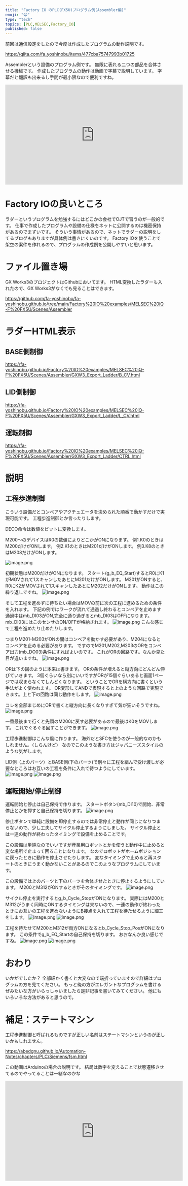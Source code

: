 ```yaml
---
title: "Factory IO のPLC(FX5U)プログラム例(Assembler編)"
emoji: "😀"
type: "tech"
topics: [PLC,MELSEC,Factory_IO]
published: false
---
```

前回は通信設定をしたので今度は作成したプログラムの動作説明です。

https://qiita.com/fa_yoshinobu/items/477cba75747993b01725

Assemblerという設備のプログラム例です。
無限に表れる二つの部品を合体させる機械です。
作成したプログラムの動作は動画で字幕で説明しています。
字幕だと翻訳も出来るし手間が最小限なので便利ですね。
<iframe width="560" height="315" src="https://www.youtube.com/embed/eumEbKI5u6s" title="YouTube video player" frameborder="0" allow="accelerometer; autoplay; clipboard-write; encrypted-media; gyroscope; picture-in-picture" allowfullscreen></iframe>

# Factory IOの良いところ
ラダーというプログラムを勉強するにはどこかの会社でOJTで習うのが一般的です。
仕事で作成したプログラムや設備の仕様をネットに公開するのは機密保持があるのでまずいです。
そういう事情があるので、ネットでラダーの説明をしてるブログもありますが具体例は書きにくいのです。
Factory IOを使うことで架空の案件を作れるので、プログラムの作成例を公開しやすいと思います。

# ファイル置き場
GX Works3のプロジェクトはGithubにおいてます。
HTML変換したラダーも入れたので、GX Works3がなくても見ることはできます。

https://github.com/fa-yoshinobu/fa-yoshinobu.github.io/tree/main/Factory%20IO%20examples/MELSEC%20iQ-F%20FX5U/Scenes/Assembler

# ラダーHTML表示
## BASE側制御
https://fa-yoshinobu.github.io/Factory%20IO%20examples/MELSEC%20iQ-F%20FX5U/Scenes/Assembler/GXW3_Export_Ladder/B_CV.html
## LID側制御
https://fa-yoshinobu.github.io/Factory%20IO%20examples/MELSEC%20iQ-F%20FX5U/Scenes/Assembler/GXW3_Export_Ladder/L_CV.html
## 運転制御
https://fa-yoshinobu.github.io/Factory%20IO%20examples/MELSEC%20iQ-F%20FX5U/Scenes/Assembler/GXW3_Export_Ladder/CTRL.html

# 説明
## 工程歩進制御
こういう設備だとコンベアやアクチュエータを決められた順番で動かすだけで実現可能です。
工程歩進制御とか言ったりします。

DECO命令は数値をビットに変換します。

M200～のデバイスはR0の数値によりどこかがONになります。
例1.K0のときはM200だけがONします。
例2.K1のときはM201だけがONします。
例3.K8のときはM208だけがONします。

![image.png](https://qiita-image-store.s3.ap-northeast-1.amazonaws.com/0/2146151/18dfffff-c1e7-d4cf-e1d6-a9316abfa606.png)

初期状態はM200だけがONになります。
スタート(g_b_EQ_Start)するとR0にK1がMOVされて1スキャンしたあとにM201だけがONします。
M201がONすると、R0にK2がMOVされて1スキャンしたあとにM202だけがONします。
動作はこの繰り返しですね。
![image.png](https://qiita-image-store.s3.ap-northeast-1.amazonaws.com/0/2146151/5dd99cf1-baa6-43e3-8150-b494078c74d6.png)

そして工程を進めずに待ちたい場合はMOVの前に次の工程に進めるための条件を入れます。
下記の例ではワークが流れて通過し終わるとコンベアを止めます
通過中はmb_DI03がON,完全に通り過ぎるとmb_DI03はOFFになります。
mb_DI03にはこのセンサのON/OFFが格納されます。
![image.png](https://qiita-image-store.s3.ap-northeast-1.amazonaws.com/0/2146151/cf42e1fa-407f-4e98-a61b-2501b18b70e8.png)
こんな感じで工程を進めたり止めたりします。

つまりM201-M203がONの間はコンベアを動かす必要があり、M204になるとコンベアを止める必要があります。
ですのでM201,M202,M203のORをコンベア出力(mb_DO03)条件にすればよいのです。
これがORの回路です。なんか見た目が違いますね。
![image.png](https://qiita-image-store.s3.ap-northeast-1.amazonaws.com/0/2146151/260ffaf6-ca01-8f65-6e5f-01409dd37738.png)

ORは下の図のように本来は書きます。
ORの条件が増えると縦方向にどんどん伸びていきます。
3個ぐらいなら別にいいですがORが15個ぐらいあると画面1ページでは収まらなくてしんどくなります。
ということでORを横方向に書くという手法がよく使われます。
OR変形してANDで表現すると上のような回路で実現できます。上と下の回路は同じ動作をします。
![image.png](https://qiita-image-store.s3.ap-northeast-1.amazonaws.com/0/2146151/c72f4b2f-d1e1-9b05-a373-7cbdce95da32.png)

コレを全部まじめにORで書くと縦方向に長くなりすぎて気が狂いそうですね。
![image.png](https://qiita-image-store.s3.ap-northeast-1.amazonaws.com/0/2146151/f2276ea5-5a97-e30e-8d62-ff9943c16192.png)

一番最後まで行くと先頭のM200に戻す必要があるので最後はK0をMOVします。
これでぐるぐる回すことができます。
![image.png](https://qiita-image-store.s3.ap-northeast-1.amazonaws.com/0/2146151/f46aac63-6f2d-bd46-bd46-5d4aeae7bf65.png)

工程歩進制御はこんな風に作ります。
海外だとSFCを使うのが一般的なのかもしれません。（しらんけど）
なのでこのような書き方はジャパニーズスタイルのような気がします。

LID側（上のパーツ）とBASE側(下のパーツ)で別々に工程を組んで受け渡しが必要なところはお互いの工程を条件に入れて待つようにしています。
![image.png](https://qiita-image-store.s3.ap-northeast-1.amazonaws.com/0/2146151/73b7e33a-65d8-799f-2196-2dbb741588c4.png)
![image.png](https://qiita-image-store.s3.ap-northeast-1.amazonaws.com/0/2146151/45acdded-b002-7d21-6b92-20208e89080f.png)

## 運転開始/停止制御

運転開始と停止は自己保持で作ります。
スタートボタン(mb_DI10)で開始、非常停止とかを押すと自己保持を切ります。
![image.png](https://qiita-image-store.s3.ap-northeast-1.amazonaws.com/0/2146151/34e57383-6be3-31e3-a4e2-057e16cc4af0.png)

停止ボタンで単純に設備を即停止するのでは非常停止と動作が同じになりつまらないので、少し工夫してサイクル停止するようにしました。
サイクル停止とは一連の動作が終わったタイミングで設備を止めることです。

この設備は単純なのでいいですが産業用ロボットとかを使うと動作中に止めると変な場所で止まって困ることになります。
なのでロボットがホームポジションに戻ったときに動作を停止させたりします。
変なタイミングで止めると再スタートのときにうまく動かないことがあるのでこのようなプログラムにしています。

この設備では上のパーツと下のパーツを合体させたときに停止するようにしています。
M200とM312がONするときがそのタイミングです。
![image.png](https://qiita-image-store.s3.ap-northeast-1.amazonaws.com/0/2146151/4d4d24b2-bc98-c2b4-37cb-84f214706fc3.png)

サイクル停止を実行するとg_b_Cycle_StopがONになります。
実際にはM200とM312がうまく同時にONするタイミングは来ないので、一連の動作が終わったときにお互いの工程を進めないようにB接点を入れて工程を待たせるように細工をします。
![image.png](https://qiita-image-store.s3.ap-northeast-1.amazonaws.com/0/2146151/adcdfd93-0c41-5f58-4140-7f6208f83686.png)
![image.png](https://qiita-image-store.s3.ap-northeast-1.amazonaws.com/0/2146151/4eaecbd6-ae8f-583d-ab81-c1fcfba29519.png)

工程を待たせてM200とM312が両方ONになるとb_Cycle_Stop_PosがONになります。
この条件でg_b_EQ_Startの自己保持を切ります。
おおなんか良い感じですね。
![image.png](https://qiita-image-store.s3.ap-northeast-1.amazonaws.com/0/2146151/a3f9f791-d8fc-410d-8219-7c78f070b0e4.png)
![image.png](https://qiita-image-store.s3.ap-northeast-1.amazonaws.com/0/2146151/e9326870-421e-2126-7cb5-d2662beb67af.png)

# おわり
いかがでしたか？
全部細かく書くと大変なので端折っていますので詳細はプログラムの方を見てください。
もっと俺の方がエレガントなプログラムを書けるぜみたいな方がいらっしゃいましたら是非記事を書いてみてください。
他にもいろいろな方法があると思うので。

# 補足：ステートマシン
工程歩進制御と呼ばれるものですが正しい名前はステートマシンというのが正しいかもしれません。

https://abedgnu.github.io/Automation-Notes/chapters/PLC/Siemens/fsm.html

この動画はArduinoの場合の説明です。
結局は数字を変えることで状態遷移させてるのでやってることは一緒なのかな
<iframe width="560" height="315" src="https://www.youtube.com/embed/v8KXa5uRavg" title="YouTube video player" frameborder="0" allow="accelerometer; autoplay; clipboard-write; encrypted-media; gyroscope; picture-in-picture" allowfullscreen></iframe>

